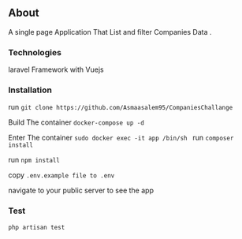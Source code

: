 ## About
A single page Application That List  and filter Companies Data .

### Technologies
laravel Framework with Vuejs


 ### Installation

run `git clone https://github.com/Asmaasalem95/CompaniesChallange`

Build The container `docker-compose up -d`

Enter The container  `sudo docker exec -it app /bin/sh
`
run `composer install`

run `npm install`

copy  `.env.example file to .env `


navigate to your public server to see the app 


### Test 

`php artisan test`





